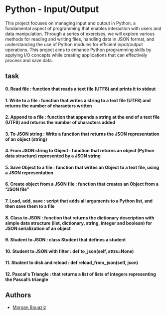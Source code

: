 # Python - Input/Output

This project focuses on managing input and output in Python, a fundamental aspect of programming that enables interaction with users and data manipulation. Through a series of exercises, we will explore various methods for reading and writing files, handling data in JSON format, and understanding the use of Python modules for efficient input/output operations. This project aims to enhance Python programming skills by applying I/O concepts while creating applications that can effectively process and save data.

## task

#### 0. Read file : function that reads a text file (UTF8) and prints it to stdout

#### 1. Write to a file : function that writes a string to a text file (UTF8) and returns the number of characters written

#### 2. Append to a file : function that appends a string at the end of a text file (UTF8) and returns the number of characters added

#### 3. To JSON string : Write a function that returns the JSON representation of an object (string)

#### 4. From JSON string to Object : function that returns an object (Python data structure) represented by a JSON string

#### 5. Save Object to a file : function that writes an Object to a text file, using a JSON representation

#### 6. Create object from a JSON file : function that creates an Object from a “JSON file”

#### 7. Load, add, save : script that adds all arguments to a Python list, and then save them to a file

#### 8. Class to JSON : function that returns the dictionary description with simple data structure (list, dictionary, string, integer and boolean) for JSON serialization of an object

#### 9. Student to JSON : class Student that defines a student

#### 10. Student to JSON with filter : def to_json(self, attrs=None)

#### 11. Student to disk and reload : def reload_from_json(self, json)

#### 12. Pascal's Triangle : that returns a list of lists of integers representing the Pascal’s triangle

## Authors

- [Morgan Bouaziz](https://github.com/Morg92b)
